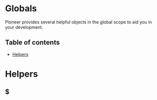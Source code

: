Globals
===========

Pioneer provides several helpful objects in the global scope to aid you in your development.


## Table of contents

* [Helpers](#helpers)

# Helpers

## <a name='promise'></a>$
